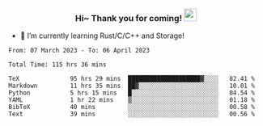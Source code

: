 <h3 align="center">
    Hi~ Thank you for coming!
    <img src="https://media.giphy.com/media/hvRJCLFzcasrR4ia7z/giphy.gif" width="25px">
</h3>

<!--
**pineapple-man/pineapple-man** is a ✨ _special_ ✨ repository because its `README.md` (this file) appears on your GitHub profile.

Here are some ideas to get you started:
- 🔭 I’m currently working on ...
- 🤔 I’m looking for help with ...
- 💬 Ask me about ...
- 📫 How to reach me: ...
- 😄 Pronouns: ...
- ⚡ Fun fact: 
- 👯 I’m looking to collaborate on kubernetes
-->
- 🌱 I’m currently learning Rust/C/C++ and Storage!

<!--START_SECTION:waka-->

```text
From: 07 March 2023 - To: 06 April 2023

Total Time: 115 hrs 36 mins

TeX              95 hrs 29 mins  ████████████████████▓░░░░   82.41 %
Markdown         11 hrs 35 mins  ██▓░░░░░░░░░░░░░░░░░░░░░░   10.01 %
Python           5 hrs 15 mins   █░░░░░░░░░░░░░░░░░░░░░░░░   04.54 %
YAML             1 hr 22 mins    ▒░░░░░░░░░░░░░░░░░░░░░░░░   01.18 %
BibTeX           40 mins         ░░░░░░░░░░░░░░░░░░░░░░░░░   00.58 %
Text             39 mins         ░░░░░░░░░░░░░░░░░░░░░░░░░   00.56 %
```

<!--END_SECTION:waka-->
